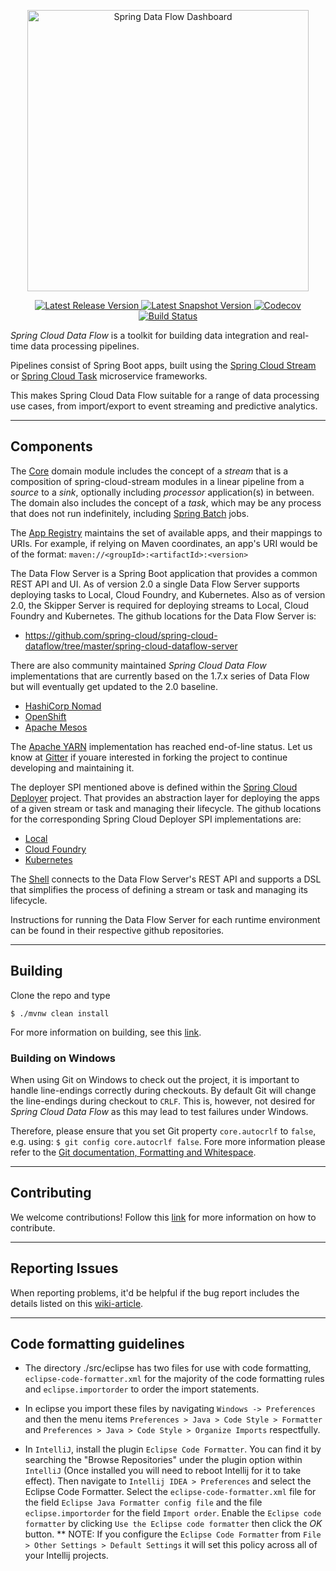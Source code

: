 <p align="center">
  <a href="https://cloud.spring.io/spring-cloud-dataflow/">
    <img alt="Spring Data Flow Dashboard" title="Spring Data Flow" src="https://i.imgur.com/hpeKaRk.png" width="450" />
  </a>
</p>

<p align="center">
  <a href="http://cloud.spring.io/spring-cloud-dataflow/#quick-start">
    <img src="https://spring.io/badges/spring-cloud-dataflow/ga.svg"
         alt="Latest Release Version" />
  </a>
  <a href="http://cloud.spring.io/spring-cloud-dataflow/#quick-start">
    <img src="https://spring.io/badges/spring-cloud-dataflow/snapshot.svg"
         alt="Latest Snapshot Version" />
  </a>
  <a href="https://codecov.io/gh/spring-cloud/spring-cloud-dataflow/branch/master">
    <img src="https://codecov.io/gh/spring-cloud/spring-cloud-dataflow/branch/master/graph/badge.svg"
         alt="Codecov" />
  </a>
  <br>
  <a href="https://build.spring.io/browse/SCD-BMASTER">
    <img src="https://build.spring.io/plugins/servlet/wittified/build-status/SCD-BMASTER"
         alt="Build Status" />
  </a>
</p>


*Spring Cloud Data Flow* is a toolkit for building data integration and real-time data processing pipelines. 

Pipelines consist of Spring Boot apps, built using the [Spring Cloud Stream](https://github.com/spring-cloud/spring-cloud-stream)
or [Spring Cloud Task](https://github.com/spring-cloud/spring-cloud-task) microservice frameworks. 

This makes Spring Cloud Data Flow suitable for a range of data processing use cases, from import/export to 
event streaming and predictive analytics.

----

## Components

The [Core](https://github.com/spring-cloud/spring-cloud-dataflow/tree/master/spring-cloud-dataflow-core)
domain module includes the concept of a *stream* that is a composition of spring-cloud-stream
modules in a linear pipeline from a *source* to a *sink*, optionally including *processor* application(s)
in between. The domain also includes the concept of a *task*, which may be any process that does
not run indefinitely, including [Spring Batch](https://github.com/spring-projects/spring-batch) jobs.

The [App Registry](https://github.com/spring-cloud/spring-cloud-dataflow/tree/master/spring-cloud-dataflow-registry)
maintains the set of available apps, and their mappings to URIs.
For example, if relying on Maven coordinates, an app's URI would be of the format:
`maven://<groupId>:<artifactId>:<version>`

The Data Flow Server is a Spring Boot application that provides a common REST API and UI.
As of version 2.0 a single Data Flow Server supports deploying tasks to Local, Cloud Foundry, and Kubernetes.
Also as of version 2.0, the Skipper Server is required for deploying streams to Local, Cloud Foundry and Kubernetes.
The github locations for the Data Flow Server is:

* https://github.com/spring-cloud/spring-cloud-dataflow/tree/master/spring-cloud-dataflow-server

There are also community maintained *Spring Cloud Data Flow* implementations that are currently based on the 1.7.x series of Data Flow but will eventually get updated to the 2.0 baseline.

 * [HashiCorp Nomad](https://github.com/donovanmuller/spring-cloud-dataflow-server-nomad)
 * [OpenShift](https://github.com/donovanmuller/spring-cloud-dataflow-server-openshift)
 * [Apache Mesos](https://github.com/trustedchoice/spring-cloud-dataflow-server-mesos)

The [Apache YARN](https://github.com/spring-cloud/spring-cloud-dataflow-server-yarn) implementation has reached end-of-line status. Let us know at [Gitter](https://gitter.im/spring-cloud/spring-cloud-dataflow) if youare interested in forking the project to continue developing and maintaining it.

The deployer SPI mentioned above is defined within the [Spring Cloud Deployer](https://github.com/spring-cloud/spring-cloud-deployer)
project. That provides an abstraction layer for deploying the apps of a given stream or task and managing their lifecycle.
The github locations for the corresponding Spring Cloud Deployer SPI implementations are:

* [Local](https://github.com/spring-cloud/spring-cloud-deployer-local)
* [Cloud Foundry](https://github.com/spring-cloud/spring-cloud-deployer-cloudfoundry)
* [Kubernetes](https://github.com/spring-cloud/spring-cloud-deployer-kubernetes)


The [Shell](https://github.com/spring-cloud/spring-cloud-dataflow/tree/master/spring-cloud-dataflow-shell)
connects to the Data Flow Server's REST API and supports a DSL that simplifies the process of
defining a stream or task and managing its lifecycle.

Instructions for running the Data Flow Server for each runtime environment can be found in their respective github repositories.

----

## Building

Clone the repo and type 

    $ ./mvnw clean install 

For more information on building, see this [link](https://github.com/spring-cloud/spring-cloud-dataflow/blob/master/spring-cloud-dataflow-docs/src/main/asciidoc/appendix-building.adoc).

### Building on Windows

When using Git on Windows to check out the project, it is important to handle line-endings correctly during checkouts. By default Git will change the line-endings during checkout to `CRLF`. This is, however, not desired for _Spring Cloud Data Flow_ as this may lead to test failures under Windows.

Therefore, please ensure that you set Git property `core.autocrlf` to `false`, e.g. using: `$ git config core.autocrlf false`. Fore more information please refer to the [Git documentation, Formatting and Whitespace](https://git-scm.com/book/en/v2/Customizing-Git-Git-Configuration).

----

## Contributing

We welcome contributions! Follow this [link](https://github.com/spring-cloud/spring-cloud-dataflow/blob/master/spring-cloud-dataflow-docs/src/main/asciidoc/appendix-contributing.adoc) for more information on how to contribute.

----

## Reporting Issues

When reporting problems, it'd be helpful if the bug report includes the details listed on this [wiki-article](https://github.com/spring-cloud/spring-cloud-dataflow/wiki/Reporting-Issues). 

----

## Code formatting guidelines

* The directory ./src/eclipse has two files for use with code formatting, `eclipse-code-formatter.xml` for the majority of the code formatting rules and `eclipse.importorder` to order the import statements.

* In eclipse you import these files by navigating `Windows -> Preferences` and then the menu items `Preferences > Java > Code Style > Formatter` and `Preferences > Java > Code Style > Organize Imports` respectfully.

* In `IntelliJ`, install the plugin `Eclipse Code Formatter`.  You can find it by searching the "Browse Repositories" under the plugin option within `IntelliJ` (Once installed you will need to reboot Intellij for it to take effect).
Then navigate to `Intellij IDEA > Preferences` and select the Eclipse Code Formatter.  Select the `eclipse-code-formatter.xml` file for the field `Eclipse Java Formatter config file` and the file `eclipse.importorder` for the field `Import order`.
Enable the `Eclipse code formatter` by clicking `Use the Eclipse code formatter` then click the *OK* button.
** NOTE: If you configure the `Eclipse Code Formatter` from `File > Other Settings > Default Settings` it will set this policy across all of your Intellij projects.
